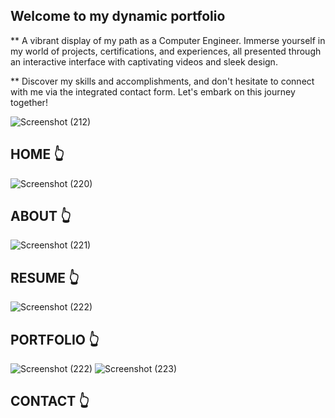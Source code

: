## Welcome to my dynamic portfolio 

** A vibrant display of my path as a Computer Engineer. Immerse yourself in my world of projects, certifications, and experiences, all presented through an interactive interface with captivating videos and sleek design. 

** Discover my skills and accomplishments, and don't hesitate to connect with me via the integrated contact form. Let's embark on this journey together!

![Screenshot (212)](https://github.com/user-attachments/assets/32d5ecf2-e4ef-431a-9a04-146bc2e80546)

## HOME  👆

![Screenshot (220)](https://github.com/user-attachments/assets/b4ddc69f-79f3-459e-b89b-fca74fde1f5d)


## ABOUT  👆

![Screenshot (221)](https://github.com/user-attachments/assets/9e72892d-92ee-43fc-9178-647450f83b5e)

## RESUME  👆

![Screenshot (222)](https://github.com/user-attachments/assets/7cf2e614-48df-491f-942d-a8beb4bf8d0c)

## PORTFOLIO 👆

![Screenshot (222)](https://github.com/user-attachments/assets/6277de27-184d-4bca-9c48-0269d6fb68d5)
![Screenshot (223)](https://github.com/user-attachments/assets/7343277a-d279-4b65-8798-f809a4055c48)

## CONTACT 👆
